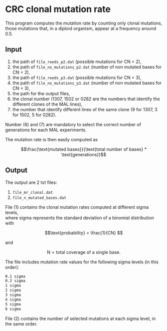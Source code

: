 # CRC clonal mutation rate
This program computes the mutation rate by counting only clonal mutations,  
those mutations that, in a diploid organism, appear at a frequency around 0.5.

## Input

1. the path of ``file_reeds_p2.dat`` (possible mutations for CN = 2),
2. the path of ``file_no_mutations_p2.dat`` (number of non mutated bases for CN = 2),
3. the path of ``file_reeds_p3.dat`` (possible mutations for CN = 3),
4. the path of ``file_no_mutations_p3.dat`` (number of non mutated bases for CN = 3),
5. the path for the output files,
6. the clonal number (1307, 1502 or 0282 are the numbers that identify the different clones of the MAL lines),
7. the number that identify different lines of the same clone (9 for 1307, 3 for 1502, 5 for 0282).

Number (6) and (7) are mandatory to select the correct number of generations for each MAL experiments.

The mutation rate is then easily computed as

```math
\frac{\text{mutated bases}}{\text{total number of bases} * \text{generations}}
```

## Output

The output are 2 txt files:

1. ``file_mr_clonal.dat``
2. ``file_n_mutated_bases.dat``

File (1) contains the clonal mutation rates computed at different sigma levels,  
where sigma represents the standard deviation of a binomial distribution with

```math
\text{probability} = \frac{1}{CN}  
```

and

```math
\text{N} = \text{total coverage of a single base}.
```

The file includes mutation rate values for the following sigma levels (in this order):

```bash
0.1 sigma
0.3 sigma 
1 sigma
2 sigma
3 sigma
4 sigma
5 sigma
6 sigma
```
File (2) contains the number of selected mutations at each sigma level, in the same order.
